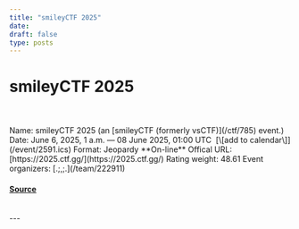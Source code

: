```yaml
---
title: "smileyCTF 2025"
date: 
draft: false
type: posts
---
```

# smileyCTF 2025

<br/>

<br/>
Name: smileyCTF 2025 (an [smileyCTF (formerly vsCTF)](/ctf/785) event.)  
Date: June 6, 2025, 1 a.m. — 08 June 2025, 01:00 UTC  [\[add to calendar\]](/event/2591.ics)  
Format: Jeopardy  
**On-line**  
Offical URL: [https://2025.ctf.gg/](https://2025.ctf.gg/)  
Rating weight: 48.61  
Event organizers: [.;,;.](/team/222911)

#### [Source](https://ctftime.org/event/2591)

<br/>
---

